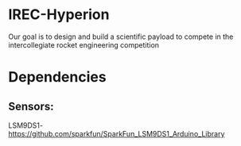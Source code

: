 # IREC-Hyperion
Our goal is to design and build a scientific payload to compete in the intercollegiate rocket engineering competition

# Dependencies
## Sensors:

LSM9DS1-https://github.com/sparkfun/SparkFun_LSM9DS1_Arduino_Library
